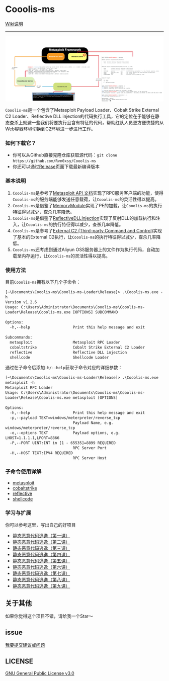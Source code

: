 # Cooolis-ms

[Wiki说明](https://github.com/Rvn0xsy/Cooolis-ms/wiki)

--------

![README](./Pic/view-1.png)


`Cooolis-ms`是一个包含了Metasploit Payload Loader、Cobalt Strike External C2 Loader、Reflective DLL injection的代码执行工具，它的定位在于能够在静态查杀上规避一些我们将要执行且含有特征的代码，帮助红队人员更方便快捷的从Web容器环境切换到C2环境进一步进行工作。

### 如何下载它？

- 你可以从Github直接克隆仓库获取源代码：`git clone https://github.com/Rvn0xsy/Cooolis-ms`
- 你还可以通过[Release](https://github.com/Rvn0xsy/Cooolis-ms/releases)页面下载最新编译版本

### 基本说明

1. `Cooolis-ms`是参考了[Metasploit API 文档](https://docs.rapid7.com/metasploit/standard-api-methods-reference/)实现了RPC服务客户端的功能，使得`Cooolis-ms`的服务端能够发送任意载荷，让`Cooolis-ms`的灵活性得以提高。
2. `Cooolis-ms`是借鉴了[MemoryModule](https://github.com/fancycode/MemoryModule)实现了PE的加载，让`Cooolis-ms`的执行特征得以减少，查杀几率降低。
3. `Cooolis-ms`是借鉴了[ReflectiveDLLInjection](https://github.com/stephenfewer/ReflectiveDLLInjection)实现了反射DLL的加载执行和注入，让`Cooolis-ms`的执行特征得以减少，查杀几率降低。
4. `Cooolis-ms`是参考了[External C2 (Third-party Command and Control)](https://cobaltstrike.com/help-externalc2)实现了基本的External C2执行，让`Cooolis-ms`的执行特征得以减少，查杀几率降低。
5. `Cooolis-ms`还考虑到通过Aliyun OSS服务器上的文件作为执行代码，自动加载至内存运行，让`Cooolis-ms`的灵活性得以提高。

### 使用方法

目前`Cooolis-ms`拥有以下几个子命令：

```
[~\Documents\Cooolis-ms\Cooolis-ms-Loader\Release]> .\Cooolis-ms.exe -h
Version v1.2.6
Usage: C:\Users\Administrator\Documents\Cooolis-ms\Cooolis-ms-Loader\Release\Cooolis-ms.exe [OPTIONS] SUBCOMMAND

Options:
  -h,--help                   Print this help message and exit

Subcommands:
  metasploit                  Metasploit RPC Loader
  cobaltstrike                Cobalt Strike External C2 Loader
  reflective                  Reflective DLL injection
  shellcode                   Shellcode Loader
```

通过在子命令后添加`-h/--help`获取子命令对应的详细参数：

```
[~\Documents\Cooolis-ms\Cooolis-ms-Loader\Release]> .\Cooolis-ms.exe metasploit -h
Metasploit RPC Loader
Usage: C:\Users\Administrator\Documents\Cooolis-ms\Cooolis-ms-Loader\Release\Cooolis-ms.exe metasploit [OPTIONS]

Options:
  -h,--help                   Print this help message and exit
  -p,--payload TEXT=windows/meterpreter/reverse_tcp
                              Payload Name, e.g. windows/meterpreter/reverse_tcp
  -o,--options TEXT           Payload options, e.g. LHOST=1.1.1.1,LPORT=8866
  -P,--PORT UINT:INT in [1 - 65535]=8899 REQUIRED
                              RPC Server Port
  -H,--HOST TEXT:IPV4 REQUIRED
                              RPC Server Host
```

### 子命令使用详解

- [metasploit](https://github.com/Rvn0xsy/Cooolis-ms/wiki/module-metasploit)
- [cobaltstrike](https://github.com/Rvn0xsy/Cooolis-ms/wiki/module-cobaltstrike)
- [reflective](https://github.com/Rvn0xsy/Cooolis-ms/wiki/module-reflective)
- [shellcode](https://github.com/Rvn0xsy/Cooolis-ms/wiki/module-shellcode)


### 学习与扩展

你可以参考这里，写出自己的好项目

- [静态恶意代码逃逸（第一课）](https://payloads.online/archivers/2019-11-10/1)
- [静态恶意代码逃逸（第二课）](https://payloads.online/archivers/2019-11-10/2)
- [静态恶意代码逃逸（第三课）](https://payloads.online/archivers/2019-11-10/3)
- [静态恶意代码逃逸（第四课）](https://payloads.online/archivers/2019-11-10/4)
- [静态恶意代码逃逸（第五课）](https://payloads.online/archivers/2019-11-10/5)
- [静态恶意代码逃逸（第六课）](https://payloads.online/archivers/2020-01-02/1)
- [静态恶意代码逃逸（第七课）](https://payloads.online/archivers/2020-10-23/1)
- [静态恶意代码逃逸（第八课）](https://payloads.online/archivers/2020-11-29/1)
- [静态恶意代码逃逸（第九课）](https://payloads.online/archivers/2020-11-29/2)


## 关于其他

如果你觉得这个项目不错，请给我一个Star～


## issue

[我要提交建议或问题](https://github.com/Rvn0xsy/Cooolis-ms/issues)

## LICENSE

[GNU General Public License v3.0](https://github.com/Rvn0xsy/Cooolis-ms/blob/master/LICENSE)

